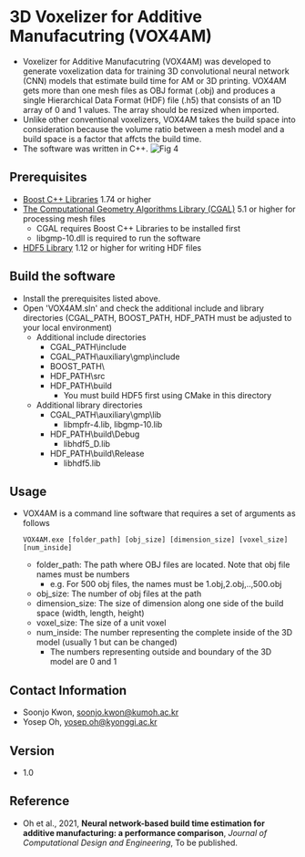 # 3D Voxelizer for Additive Manufacutring (VOX4AM)
- Voxelizer for Additive Manufacutring (VOX4AM) was developed to generate voxelization data for training 3D convolutional neural network (CNN) models that estimate build time for AM or 3D printing. VOX4AM gets more than one mesh files as OBJ format (.obj) and produces a single Hierarchical Data Format (HDF) file (.h5) that consists of an 1D array of 0 and 1 values. The array should be resized when imported.
- Unlike other conventional voxelizers, VOX4AM takes the build space into consideration because the volume ratio between a mesh model and a build space is a factor that affcts the build time. 
- The software was written in C++.
![Fig 4](https://user-images.githubusercontent.com/67339153/120209624-dcff3700-c269-11eb-933a-4064a32ef2f8.jpg)
## Prerequisites
- [Boost C++ Libraries](https://www.boost.org/) 1.74 or higher
- [The Computational Geometry Algorithms Library (CGAL)](https://www.cgal.org/download.html) 5.1 or higher for processing mesh files
  - CGAL requires Boost C++ Libraries to be installed first
  - libgmp-10.dll is required to run the software
- [HDF5 Library](https://www.hdfgroup.org/downloads/hdf5/source-code/) 1.12  or higher for writing HDF files
## Build the software
- Install the prerequisites listed above.
- Open 'VOX4AM.sln' and check the additional include and library directories (CGAL_PATH, BOOST_PATH, HDF_PATH must be adjusted to your local environment)
  - Additional include directories
    - CGAL_PATH\include
    - CGAL_PATH\auxiliary\gmp\include
    - BOOST_PATH\
    - HDF_PATH\src
    - HDF_PATH\build
      - You must build HDF5 first using CMake in this directory
  - Additional library directories
    - CGAL_PATH\auxiliary\gmp\lib
      - libmpfr-4.lib, libgmp-10.lib
    - HDF_PATH\build\Debug
      - libhdf5_D.lib
    - HDF_PATH\build\Release
      - libhdf5.lib
## Usage
- VOX4AM is a command line software that requires a set of arguments as follows
  ```
  VOX4AM.exe [folder_path] [obj_size] [dimension_size] [voxel_size] [num_inside]
  ```
    - folder_path: The path where OBJ files are located. Note that obj file names must be numbers
      - e.g. For 500 obj files, the names must be 1.obj,2.obj,..,500.obj
    - obj_size: The number of obj files at the path
    - dimension_size: The size of dimension along one side of the build space (width, length, height)
    - voxel_size: The size of a unit voxel
    - num_inside: The number representing the complete inside of the 3D model (usually 1 but can be changed)
      - The numbers representing outside and boundary of the 3D model are 0 and 1
## Contact Information
- Soonjo Kwon, soonjo.kwon@kumoh.ac.kr
- Yosep Oh, yosep.oh@kyonggi.ac.kr
## Version
- 1.0
## Reference
- Oh et al., 2021, **Neural network-based build time estimation for additive manufacturing: a performance comparison**, *Journal of Computational Design and Engineering*, To be published.
